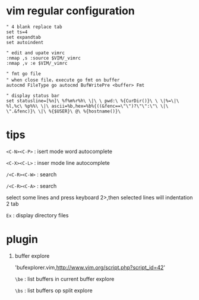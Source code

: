 # vim regular configuration

```vim
" 4 blank replace tab
set ts=4
set expandtab
set autoindent

" edit and upate vimrc
:nmap ,s :source $VIM/_vimrc
:nmap ,v :e $VIM/_vimrc

" fmt go file
" when close file，execute go fmt on buffer
autocmd FileType go autocmd BufWritePre <buffer> Fmt

" display status bar
set statusline=[%n]\ %f%m%r%h\ \|\ \ pwd:\ %{CurDir()}\ \ \|%=\|\ %l,%c\ %p%%\ \|\ ascii=%b,hex=%b%{((&fenc==\"\")?\"\":\"\ \|\ \".&fenc)}\ \|\ %{$USER}\ @\ %{hostname()}\
```


# tips

`<C-N><C-P>`          : isert mode word autocomplete

`<C-X><C-L>`          : inser mode line autocomplete

`/<C-R><C-W>`         : search <cword>

`/<C-R><C-A>`         : search <cWORD>

select some lines and press keyboard 2>,then selected lines will indentation 2 tab

`Ex`                  : display directory files


# plugin

1. buffer explore

    'bufexplorer.vim,http://www.vim.org/script.php?script_id=42'

    `\be`                             : list buffers in current buffer explore

    `\bs`                             : list buffers op split explore
